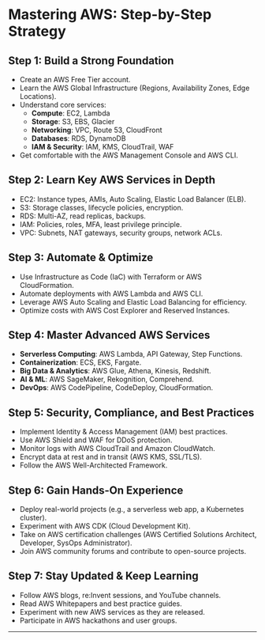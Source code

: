 # Mastering AWS: Step-by-Step Strategy

## **Step 1: Build a Strong Foundation**
- Create an AWS Free Tier account.
- Learn the AWS Global Infrastructure (Regions, Availability Zones, Edge Locations).
- Understand core services:
  - **Compute**: EC2, Lambda
  - **Storage**: S3, EBS, Glacier
  - **Networking**: VPC, Route 53, CloudFront
  - **Databases**: RDS, DynamoDB
  - **IAM & Security**: IAM, KMS, CloudTrail, WAF
- Get comfortable with the AWS Management Console and AWS CLI.

## **Step 2: Learn Key AWS Services in Depth**
- EC2: Instance types, AMIs, Auto Scaling, Elastic Load Balancer (ELB).
- S3: Storage classes, lifecycle policies, encryption.
- RDS: Multi-AZ, read replicas, backups.
- IAM: Policies, roles, MFA, least privilege principle.
- VPC: Subnets, NAT gateways, security groups, network ACLs.

## **Step 3: Automate & Optimize**
- Use Infrastructure as Code (IaC) with Terraform or AWS CloudFormation.
- Automate deployments with AWS Lambda and AWS CLI.
- Leverage AWS Auto Scaling and Elastic Load Balancing for efficiency.
- Optimize costs with AWS Cost Explorer and Reserved Instances.

## **Step 4: Master Advanced AWS Services**
- **Serverless Computing**: AWS Lambda, API Gateway, Step Functions.
- **Containerization**: ECS, EKS, Fargate.
- **Big Data & Analytics**: AWS Glue, Athena, Kinesis, Redshift.
- **AI & ML**: AWS SageMaker, Rekognition, Comprehend.
- **DevOps**: AWS CodePipeline, CodeDeploy, CloudFormation.

## **Step 5: Security, Compliance, and Best Practices**
- Implement Identity & Access Management (IAM) best practices.
- Use AWS Shield and WAF for DDoS protection.
- Monitor logs with AWS CloudTrail and Amazon CloudWatch.
- Encrypt data at rest and in transit (AWS KMS, SSL/TLS).
- Follow the AWS Well-Architected Framework.

## **Step 6: Gain Hands-On Experience**
- Deploy real-world projects (e.g., a serverless web app, a Kubernetes cluster).
- Experiment with AWS CDK (Cloud Development Kit).
- Take on AWS certification challenges (AWS Certified Solutions Architect, Developer, SysOps Administrator).
- Join AWS community forums and contribute to open-source projects.

## **Step 7: Stay Updated & Keep Learning**
- Follow AWS blogs, re:Invent sessions, and YouTube channels.
- Read AWS Whitepapers and best practice guides.
- Experiment with new AWS services as they are released.
- Participate in AWS hackathons and user groups.

---


